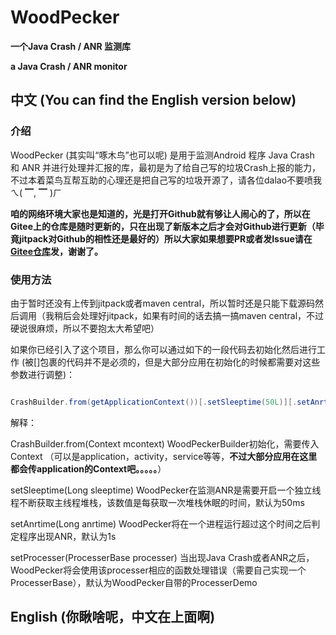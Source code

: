 # WoodPecker

**一个Java Crash / ANR 监测库**

**a Java Crash / ANR monitor**

## 中文 (You can find the English version below)

### 介绍

WoodPecker (其实叫“啄木鸟”也可以呢) 是用于监测Android 程序 Java Crash 和 ANR 并进行处理并汇报的库，最初是为了给自己写的垃圾Crash上报的能力，不过本着菜鸟互帮互助的心理还是把自己写的垃圾开源了，请各位dalao不要喷我ㄟ( ▔, ▔ )ㄏ

**咱的网络环境大家也是知道的，光是打开Github就有够让人闹心的了，所以在Gitee上的仓库是随时更新的，只在出现了新版本之后才会对Github进行更新（毕竟jitpack对Github的相性还是最好的）所以大家如果想要PR或者发Issue请在[Gitee仓库](https://gitee.com/zmsw/woodpecker/ "woodpecker")发，谢谢了。**

### 使用方法

由于暂时还没有上传到jitpack或者maven central，所以暂时还是只能下载源码然后调用（我稍后会处理好jitpack，如果有时间的话去搞一搞maven central，不过硬说很麻烦，所以不要抱太大希望吧）

如果你已经引入了这个项目，那么你可以通过如下的一段代码去初始化然后进行工作 (被[]包裹的代码并不是必须的，但是大部分应用在初始化的时候都需要对这些参数进行调整)：

```java

CrashBuilder.from(getApplicationContext())[.setSleeptime(50L)][.setAnrtime(1000L)][.setProcesser(new DemoProcesser())].build().init();

```

解释：

CrashBuilder.from(Context mcontext) WoodPeckerBuilder初始化，需要传入Context （可以是application，activity，service等等，**不过大部分应用在这里都会传application的Context吧。。。。。**）

setSleeptime(Long sleeptime) WoodPecker在监测ANR是需要开启一个独立线程不断获取主线程堆栈，该数值是每获取一次堆栈休眠的时间，默认为50ms

setAnrtime(Long anrtime) WoodPecker将在一个进程运行超过这个时间之后判定程序出现ANR，默认为1s

setProcesser(ProcesserBase processer) 当出现Java Crash或者ANR之后，WoodPecker将会使用该processer相应的函数处理错误（需要自己实现一个ProcesserBase），默认为WoodPecker自带的ProcesserDemo

## English (你瞅啥呢，中文在上面啊)

